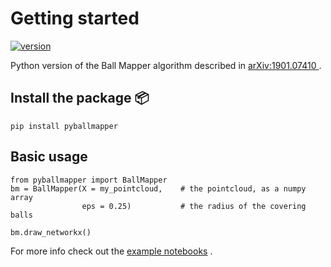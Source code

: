 # Getting started

[![version](https://img.shields.io/badge/version-0.2-blue)](https://pypi.org/project/pyBallMapper)    

Python version of the Ball Mapper algorithm described in [arXiv:1901.07410 ](https://arxiv.org/abs/1901.07410) .  

## Install the package 📦
```
pip install pyballmapper
```

## Basic usage
```
from pyballmapper import BallMapper
bm = BallMapper(X = my_pointcloud,    # the pointcloud, as a numpy array
                eps = 0.25)           # the radius of the covering balls

bm.draw_networkx()
```

For more info check out the [example notebooks](https://github.com/dgurnari/pyBallMapper/tree/main/notebooks) .


